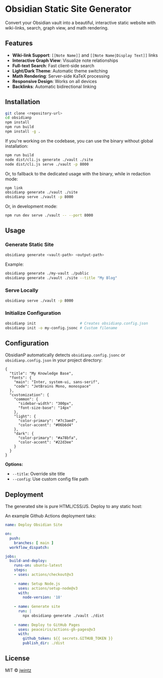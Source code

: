 # Obsidian Static Site Generator

Convert your Obsidian vault into a beautiful, interactive static website with wiki-links, search, graph view, and math rendering.

## Features

- **Wiki-link Support**: `[[Note Name]]` and `[[Note Name|Display Text]]` links
- **Interactive Graph View**: Visualize note relationships
- **Full-text Search**: Fast client-side search
- **Light/Dark Theme**: Automatic theme switching
- **Math Rendering**: Server-side KaTeX processing
- **Responsive Design**: Works on all devices
- **Backlinks**: Automatic bidirectional linking

## Installation

```bash
git clone <repository-url>
cd obsidianp
npm install
npm run build
npm install -g .
```

If you're working on the codebase, you can use the binary without global installation:

```bash
npm run build
node dist/cli.js generate ./vault ./site
node dist/cli.js serve ./vault -p 8000
```

Or, to fallback to the dedicated usage with the binary, while in redaction mode:

```bash
npm link
obsidianp generate ./vault ./site
obsidianp serve ./vault -p 8000
```

Or, in development mode:

```bash
npm run dev serve ./vault -- --port 8000
```

## Usage

### Generate Static Site

```bash
obsidianp generate <vault-path> <output-path>
```

Example:
```bash
obsidianp generate ./my-vault ./public
obsidianp generate ./vault ./site --title "My Blog"
```

### Serve Locally

```bash
obsidianp serve ./vault -p 8000
```

### Initialize Configuration

```bash
obsidianp init                    # Creates obsidianp.config.json
obsidianp init -o my-config.jsonc # Custom filename
```

## Configuration

ObsidianP automatically detects `obsidianp.config.jsonc` or `obsidianp.config.json` in your project directory:

```jsonc
{
  "title": "My Knowledge Base",
  "fonts": {
    "main": "Inter, system-ui, sans-serif",
    "code": "JetBrains Mono, monospace"
  },
  "customization": {
    "common": {
      "sidebar-width": "300px",
      "font-size-base": "14px"
    },
    "light": {
      "color-primary": "#7c3aed",
      "color-accent": "#06b6d4"
    },
    "dark": {
      "color-primary": "#a78bfa",
      "color-accent": "#22d3ee"
    }
  }
}
```

**Options:**
- `--title`: Override site title
- `--config`: Use custom config file path

## Deployment

The generated site is pure HTML/CSS/JS. Deploy to any static host:

An example Github Actions deployment taks:

```yaml
name: Deploy Obsidian Site

on:
  push:
    branches: [ main ]
  workflow_dispatch:

jobs:
  build-and-deploy:
    runs-on: ubuntu-latest
    steps:
    - uses: actions/checkout@v3
    
    - name: Setup Node.js
      uses: actions/setup-node@v3
      with:
        node-version: '18'
    
    - name: Generate site
      run: |
        npx obsidianp generate ./vault ./dist
    
    - name: Deploy to GitHub Pages
      uses: peaceiris/actions-gh-pages@v3
      with:
        github_token: ${{ secrets.GITHUB_TOKEN }}
        publish_dir: ./dist
```

## License

MIT © [jwintz](https://github.com/jwintz)
